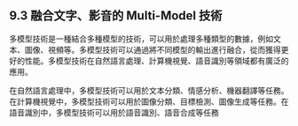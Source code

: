 ## 9.3 融合文字、影音的 Multi-Model 技術

多模型技術是一種結合多種模型的技術，可以用於處理多種類型的數據，例如文本、圖像、視頻等。多模型技術可以通過將不同模型的輸出進行融合，從而獲得更好的性能。多模型技術在自然語言處理、計算機視覺、語音識別等領域都有廣泛的應用。

在自然語言處理中，多模型技術可以用於文本分類、情感分析、機器翻譯等任務。在計算機視覺中，多模型技術可以用於圖像分類、目標檢測、圖像生成等任務。在語音識別中，多模型技術可以用於語音識別、語音合成等任務

